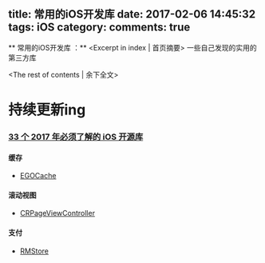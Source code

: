 title: 常用的iOS开发库
date: 2017-02-06 14:45:32
tags: iOS
category:
comments: true
---

** 常用的iOS开发库 ：** <Excerpt in index | 首页摘要\>
一些自己发现的实用的第三方库
<!-- more -->
<The rest of contents | 余下全文\>

# 持续更新ing

### [33 个 2017 年必须了解的 iOS 开源库](http://www.tuicool.com/articles/zi2UfaE)

#### 缓存
- [EGOCache](https://github.com/enormego/EGOCache)

#### 滚动视图
- [CRPageViewController](https://github.com/Cleveroad/CRPageViewController)

#### 支付
- [RMStore](https://github.com/robotmedia/RMStore)
